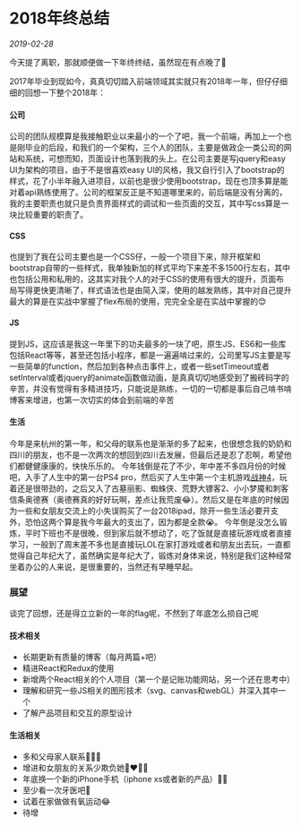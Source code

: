 # 2018年终总结

*2019-02-28*

今天提了离职，那就顺便做一下年终终结，虽然现在有点晚了🤣

<p>2017年毕业到现如今，真真切切踏入前端领域其实就只有2018年一年，但仔仔细细的回想一下整个2018年：</p>

<h4>公司</h4>

<p>公司的团队规模算是我接触职业以来最小的一个了吧，我一个前端，再加上一个也是刚毕业的后段，和我们的一个架构，三个人的团队，主要是做政企一类公司的网站和系统，可想而知，页面设计也落到我的头上。在公司主要是写jquery和easy UI为架构的项目，由于不是很喜欢easy UI的风格，我又自行引入了bootstrap的样式，花了小半年融入进项目，以前也是很少使用bootstrap，现在也顶多算是能对着api熟练使用了。公司的框架反正是不知道哪里来的，前后端是没有分离的，我的主要职责也就只是负责界面样式的调试和一些页面的交互，其中写css算是一块比较重要的职责了。</p>

<h4>CSS</h4>

<p>也提到了我在公司主要也是一个CSS仔，一般一个项目下来，除开框架和bootstrap自带的一些样式，我单独新加的样式平均下来差不多1500行左右，其中也包括公用和私用的，这其实对我个人的对于CSS的使用有很大的提升，页面布局写得更快更清晰了，样式语法也是由简入深，使用的越发熟练，其中对自己提升最大的算是在实战中掌握了flex布局的使用，完完全全是在实战中掌握的😊</p>

<h4>JS</h4>

<p>提到JS，这应该是我这一年里下的功夫最多的一块了吧，原生JS、ES6和一些库包括React等等，甚至还包括小程序，都是一遍遍啃过来的，公司里写JS主要是写一些简单的function，然后加到各种点击事件上，或者一些setTimeout或者setInterval或者jquery的animate函数做动画，是真真切切地感受到了搬砖码字的辛苦，并没有觉得有多精进技巧，只能说是熟练，一切的一切都是事后自己啃书啃博客来增进，也第一次切实的体会到前端的辛苦</p>

<h4>生活</h4>

<p>今年是来杭州的第一年，和父母的联系也是渐渐的多了起来，也很想念我的奶奶和四川的朋友，也不是一次两次的想回到四川去发展，但最后还是忍了忍啊，希望他们都健健康康的，快快乐乐的。
今年钱倒是花了不少，年中差不多四月份的时候吧，入手了人生中的第一台PS4 pro，然后买了人生中第一个主机游戏<a href="https://zh.wikipedia.org/wiki/%E6%88%B0%E7%A5%9E_(2018%E5%B9%B4%E9%81%8A%E6%88%B2)">战神4</a>，玩着还是很带劲的，之后又入了古墓丽影、蜘蛛侠、荒野大镖客2、小小梦魇和刺客信条奥德赛（奥德赛真的好好玩啊，差点让我荒废😂）。然后又是在年底的时候因为一些和女朋友交流上的小失误购买了一台2018ipad，除开一些生活必要开支外，恐怕这两个算是我今年最大的支出了，因为都是全款😭。
今年倒是没怎么锻炼，平时下班也不是很晚，但到家后就不想动了，吃了饭就是直接玩游戏或者直接学习，一般到了周末差不多也是直接玩LOL在家打游戏或者和朋友出去玩，一直都觉得自己年纪大了，虽然确实是年纪大了，锻炼对身体来说，特别是我们这种经常坐着办公的人来说，是很重要的，当然还有早睡早起。</p>

<h3>展望</h3>

<p>谈完了回想，还是得立立新的一年的flag呢，不然到了年底怎么损自己呢</p>

<h4>技术相关</h4>

<ul>
<li>长期更新有质量的博客（每月两篇+吧）</li>
<li>精进React和Redux的使用</li>
<li>新增两个React相关的个人项目（第一个是记账功能网站，另一个还在思考中）</li>
<li>理解和研究一些JS相关的图形技术（svg、canvas和webGL）并深入其中一个</li>
<li>了解产品项目和交互的原型设计</li>
</ul>

<h4>生活相关</h4>

<ul>
<li>多和父母家人联系👨‍👩‍👦</li>
<li>增进和女朋友的关系少欺负她👩‍❤‍💋‍👨</li>
<li>年底换一个新的iPhone手机（iphone xs或者新的产品）🍎📱</li>
<li>至少看一次牙医吧😬</li>
<li>试着在家做做有氧运动😂</li>
<li>待增</li>
</ul>